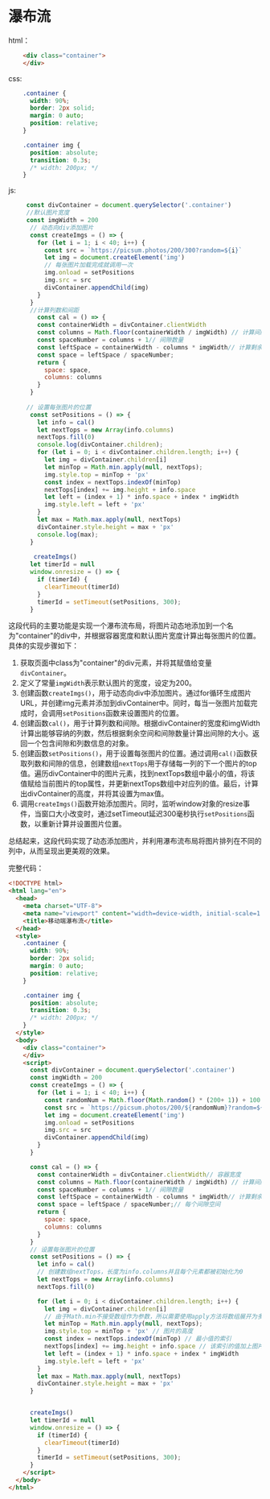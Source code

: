 # 瀑布流

html：

```html
    <div class="container">
    </div>
```

css:

```css
    .container {
      width: 90%;
      border: 2px solid;
      margin: 0 auto;
      position: relative;
    }

    .container img {
      position: absolute;
      transition: 0.3s;
      /* width: 200px; */
    }
```

js:

```js
     const divContainer = document.querySelector('.container')
     //默认图片宽度 
     const imgWidth = 200
      // 动态向div添加图片
      const createImgs = () => {
        for (let i = 1; i < 40; i++) {
          const src = `https://picsum.photos/200/300?random=${i}`
          let img = document.createElement('img')
          // 每张图片加载完成就调用一次
          img.onload = setPositions
          img.src = src
          divContainer.appendChild(img)
        }
      }
      //计算列数和间距
        const cal = () => {
        const containerWidth = divContainer.clientWidth
        const columns = Math.floor(containerWidth / imgWidth) // 计算间隙
        const spaceNumber = columns + 1// 间隙数量
        const leftSpace = containerWidth - columns * imgWidth// 计算剩余的空间
        const space = leftSpace / spaceNumber;
        return {
          space: space,
          columns: columns
        }
      }    
        
     // 设置每张图片的位置
      const setPositions = () => {
        let info = cal()
        let nextTops = new Array(info.columns)
        nextTops.fill(0)
        console.log(divContainer.children);
        for (let i = 0; i < divContainer.children.length; i++) {
          let img = divContainer.children[i]
          let minTop = Math.min.apply(null, nextTops);
          img.style.top = minTop + 'px'
          const index = nextTops.indexOf(minTop)
          nextTops[index] += img.height + info.space
          let left = (index + 1) * info.space + index * imgWidth
          img.style.left = left + 'px'
        }
        let max = Math.max.apply(null, nextTops)
        divContainer.style.height = max + 'px'
        console.log(max);
      }
      
       createImgs()
      let timerId = null
      window.onresize = () => {
        if (timerId) {
          clearTimeout(timerId)
        }
        timerId = setTimeout(setPositions, 300);
      }
```

这段代码的主要功能是实现一个瀑布流布局，将图片动态地添加到一个名为"container"的div中，并根据容器宽度和默认图片宽度计算出每张图片的位置。具体的实现步骤如下：

1. 获取页面中class为"container"的div元素，并将其赋值给变量`divContainer`。
2. 定义了常量`imgWidth`表示默认图片的宽度，设定为200。
3. 创建函数`createImgs()`，用于动态向div中添加图片。通过for循环生成图片URL，并创建img元素并添加到divContainer中。同时，每当一张图片加载完成时，会调用`setPositions`函数来设置图片的位置。
4. 创建函数`cal()`，用于计算列数和间隙。根据divContainer的宽度和imgWidth计算出能够容纳的列数，然后根据剩余空间和间隙数量计算出间隙的大小。返回一个包含间隙和列数信息的对象。
5. 创建函数`setPositions()`，用于设置每张图片的位置。通过调用`cal()`函数获取列数和间隙的信息，创建数组`nextTops`用于存储每一列的下一个图片的top值。遍历divContainer中的图片元素，找到nextTops数组中最小的值，将该值赋给当前图片的top属性，并更新nextTops数组中对应列的值。最后，计算出divContainer的高度，并将其设置为max值。
6. 调用`createImgs()`函数开始添加图片。同时，监听window对象的resize事件，当窗口大小改变时，通过setTimeout延迟300毫秒执行`setPositions`函数，以重新计算并设置图片位置。

总结起来，这段代码实现了动态添加图片，并利用瀑布流布局将图片排列在不同的列中，从而呈现出更美观的效果。



完整代码：

```html
<!DOCTYPE html>
<html lang="en">
  <head>
    <meta charset="UTF-8">
    <meta name="viewport" content="width=device-width, initial-scale=1.0">
    <title>移动端瀑布流</title>
  </head>
  <style>
    .container {
      width: 90%;
      border: 2px solid;
      margin: 0 auto;
      position: relative;
    }

    .container img {
      position: absolute;
      transition: 0.3s;
      /* width: 200px; */
    }
  </style>
  <body>
    <div class="container">
    </div>
    <script>
      const divContainer = document.querySelector('.container')
      const imgWidth = 200
      const createImgs = () => {
        for (let i = 1; i < 40; i++) {
          const randomNum = Math.floor(Math.random() * (200+ 1)) + 100
          const src = `https://picsum.photos/200/${randomNum}?random=${i}`
          let img = document.createElement('img')
          img.onload = setPositions
          img.src = src
          divContainer.appendChild(img)
        }
      }

      const cal = () => {
        const containerWidth = divContainer.clientWidth// 容器宽度
        const columns = Math.floor(containerWidth / imgWidth) // 计算间隙
        const spaceNumber = columns + 1// 间隙数量
        const leftSpace = containerWidth - columns * imgWidth// 计算剩余的空间
        const space = leftSpace / spaceNumber;// 每个间隙空间
        return {
          space: space,
          columns: columns
        }
      }
      // 设置每张图片的位置
      const setPositions = () => {
        let info = cal()
        // 创建数组nextTops，长度为info.columns并且每个元素都被初始化为0
        let nextTops = new Array(info.columns)
        nextTops.fill(0)

        for (let i = 0; i < divContainer.children.length; i++) {
          let img = divContainer.children[i]
          // 由于Math.min不接受数组作为参数，所以需要使用apply方法将数组展开为多个参数进行比较。取最小值
          let minTop = Math.min.apply(null, nextTops);
          img.style.top = minTop + 'px' // 图片的高度
          const index = nextTops.indexOf(minTop) // 最小值的索引
          nextTops[index] += img.height + info.space // 该索引的值加上图片高度和间隙空间
          let left = (index + 1) * info.space + index * imgWidth
          img.style.left = left + 'px'
        }
        let max = Math.max.apply(null, nextTops)
        divContainer.style.height = max + 'px'
      }


      createImgs()
      let timerId = null
      window.onresize = () => {
        if (timerId) {
          clearTimeout(timerId)
        }
        timerId = setTimeout(setPositions, 300);
      }
    </script>
  </body>
</html>
```

